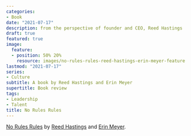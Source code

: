```yaml
---
categories:
- Book
date: "2021-07-17"
description: from the perspective of founder and CEO, Reed Hastings
draft: true
featured: true
image:
  feature:
  - position: 50% 20%
    resource: images/no-rules-rules-reed-hastings-erin-meyer-feature
lastmod: "2021-07-17"
series:
- Culture
subtitle: A book by Reed Hastings and Erin Meyer
supertitle: Book review
tags:
- Leadership
- Talent
title: No Rules Rules
---
```


[No Rules Rules](https://www.amazon.com/gp/product/1939714095/ref=as_li_qf_asin_il_tl?ie=UTF8&tag=shzq-20&creative=9325&linkCode=as2&creativeASIN=1939714095&linkId=3ce451cff42bcc42556435240d94dc3c) by [Reed Hastings](https://en.wikipedia.org/wiki/Reed_Hastings) and [Erin Meyer](https://erinmeyer.com/).
